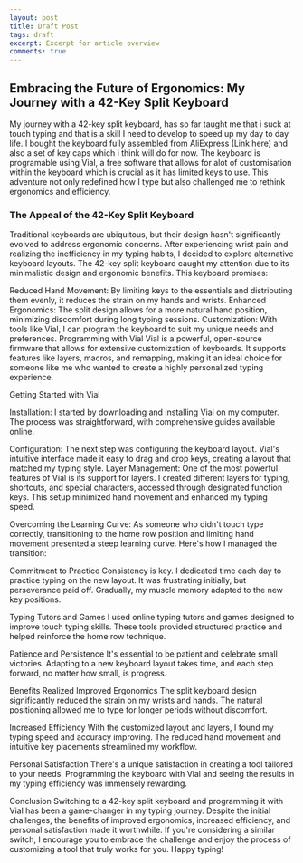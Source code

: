 ```yaml
---
layout: post
title: Draft Post
tags: draft
excerpt: Excerpt for article overview
comments: true
---
```


## Embracing the Future of Ergonomics: My Journey with a 42-Key Split Keyboard

My journey with a 42-key split keyboard, has so far taught me that i suck at touch typing and that is a skill I need to develop to speed up my day to day life. I bought the keyboard fully assembled from AliExpress (Link here) and also a set of key caps which i think will do for now.
The keyboard is programable using Vial, a free software that allows for alot of customisation within the keyboard which is crucial as it has limited keys to use. This adventure not only redefined how I type but also challenged me to rethink ergonomics and efficiency.

### The Appeal of the 42-Key Split Keyboard

Traditional keyboards are ubiquitous, but their design hasn't significantly evolved to address ergonomic concerns. After experiencing wrist pain and realizing the inefficiency in my typing habits, I decided to explore alternative keyboard layouts. The 42-key split keyboard caught my attention due to its minimalistic design and ergonomic benefits. This keyboard promises:

Reduced Hand Movement: By limiting keys to the essentials and distributing them evenly, it reduces the strain on my hands and wrists.
Enhanced Ergonomics: The split design allows for a more natural hand position, minimizing discomfort during long typing sessions.
Customization: With tools like Vial, I can program the keyboard to suit my unique needs and preferences.
Programming with Vial
Vial is a powerful, open-source firmware that allows for extensive customization of keyboards. It supports features like layers, macros, and remapping, making it an ideal choice for someone like me who wanted to create a highly personalized typing experience.

Getting Started with Vial

Installation: I started by downloading and installing Vial on my computer. The process was straightforward, with comprehensive guides available online.

Configuration: The next step was configuring the keyboard layout. Vial's intuitive interface made it easy to drag and drop keys, creating a layout that matched my typing style.
Layer Management: One of the most powerful features of Vial is its support for layers. I created different layers for typing, shortcuts, and special characters, accessed through designated function keys. This setup minimized hand movement and enhanced my typing speed.

Overcoming the Learning Curve: As someone who didn't touch type correctly, transitioning to the home row position and limiting hand movement presented a steep learning curve. Here's how I managed the transition:

Commitment to Practice
Consistency is key. I dedicated time each day to practice typing on the new layout. It was frustrating initially, but perseverance paid off. Gradually, my muscle memory adapted to the new key positions.

Typing Tutors and Games
I used online typing tutors and games designed to improve touch typing skills. These tools provided structured practice and helped reinforce the home row technique.

Patience and Persistence
It's essential to be patient and celebrate small victories. Adapting to a new keyboard layout takes time, and each step forward, no matter how small, is progress.

Benefits Realized
Improved Ergonomics
The split keyboard design significantly reduced the strain on my wrists and hands. The natural positioning allowed me to type for longer periods without discomfort.

Increased Efficiency
With the customized layout and layers, I found my typing speed and accuracy improving. The reduced hand movement and intuitive key placements streamlined my workflow.

Personal Satisfaction
There's a unique satisfaction in creating a tool tailored to your needs. Programming the keyboard with Vial and seeing the results in my typing efficiency was immensely rewarding.

Conclusion
Switching to a 42-key split keyboard and programming it with Vial has been a game-changer in my typing journey. Despite the initial challenges, the benefits of improved ergonomics, increased efficiency, and personal satisfaction made it worthwhile. If you're considering a similar switch, I encourage you to embrace the challenge and enjoy the process of customizing a tool that truly works for you. Happy typing!
